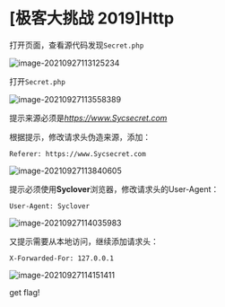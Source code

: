# [极客大挑战 2019]Http

打开页面，查看源代码发现`Secret.php`

![image-20210927113125234](https://i.loli.net/2021/09/27/f9Z5zFmoBQ2exjV.png)



打开`Secret.php`

![image-20210927113558389](https://i.loli.net/2021/09/27/SojZ5sawn146hGU.png)

提示来源必须是*https://www.Sycsecret.com*

根据提示，修改请求头伪造来源，添加：

`Referer: https://www.Sycsecret.com`

![image-20210927113840605](https://i.loli.net/2021/09/27/rHtG7o8w5BPik1f.png)

提示必须使用**Syclover**浏览器，修改请求头的User-Agent：

`User-Agent: Syclover`

![image-20210927114035983](https://i.loli.net/2021/09/27/76CYPMq3wFiGm9E.png)

又提示需要从本地访问，继续添加请求头：

`X-Forwarded-For: 127.0.0.1`

![image-20210927114151411](https://i.loli.net/2021/09/27/euBgAzonGRK5mdJ.png)

get flag!
